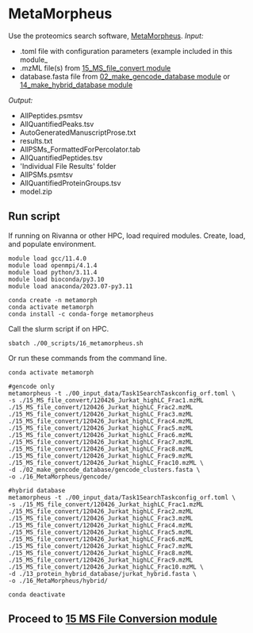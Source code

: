 # MetaMorpheus
Use the proteomics search software, [MetaMorpheus](https://github.com/smith-chem-wisc/MetaMorpheus).
_Input:_ <br />
- .toml file with configuration parameters (example included in this module_
- .mzML file(s) from [15_MS_file_convert module](https://github.com/efwatts/LRP_Troubleshooting/tree/main/15_MS_file_convert)
- database.fasta file from [02_make_gencode_database module](https://github.com/efwatts/LRP_Troubleshooting/tree/main/02_make_gencode_database) or [14_make_hybrid_database module](https://github.com/efwatts/LRP_Troubleshooting/tree/main/14_make_hybrid_database)
  
_Output:_
- AllPeptides.psmtsv
- AllQuantifiedPeaks.tsv
- AutoGeneratedManuscriptProse.txt
- results.txt
- AllPSMs_FormattedForPercolator.tab
- AllQuantifiedPeptides.tsv
- 'Individual File Results' folder
- AllPSMs.psmtsv
- AllQuantifiedProteinGroups.tsv
- model.zip

## Run script
If running on Rivanna or other HPC, load required modules. Create, load, and populate environment. 
```
module load gcc/11.4.0  
module load openmpi/4.1.4
module load python/3.11.4
module load bioconda/py3.10
module load anaconda/2023.07-py3.11

conda create -n metamorph
conda activate metamorph
conda install -c conda-forge metamorpheus
```
Call the slurm script if on HPC. 
```
sbatch ./00_scripts/16_metamorpheus.sh
```
Or run these commands from the command line. 
```
conda activate metamorph

#gencode only
metamorpheus -t ./00_input_data/Task1SearchTaskconfig_orf.toml \
-s ./15_MS_file_convert/120426_Jurkat_highLC_Frac1.mzML ./15_MS_file_convert/120426_Jurkat_highLC_Frac2.mzML ./15_MS_file_convert/120426_Jurkat_highLC_Frac3.mzML ./15_MS_file_convert/120426_Jurkat_highLC_Frac4.mzML ./15_MS_file_convert/120426_Jurkat_highLC_Frac5.mzML ./15_MS_file_convert/120426_Jurkat_highLC_Frac6.mzML ./15_MS_file_convert/120426_Jurkat_highLC_Frac7.mzML ./15_MS_file_convert/120426_Jurkat_highLC_Frac8.mzML ./15_MS_file_convert/120426_Jurkat_highLC_Frac9.mzML ./15_MS_file_convert/120426_Jurkat_highLC_Frac10.mzML \
-d ./02_make_gencode_database/gencode_clusters.fasta \
-o ./16_MetaMorpheus/gencode/

#hybrid database
metamorpheus -t ./00_input_data/Task1SearchTaskconfig_orf.toml \
-s ./15_MS_file_convert/120426_Jurkat_highLC_Frac1.mzML ./15_MS_file_convert/120426_Jurkat_highLC_Frac2.mzML ./15_MS_file_convert/120426_Jurkat_highLC_Frac3.mzML ./15_MS_file_convert/120426_Jurkat_highLC_Frac4.mzML ./15_MS_file_convert/120426_Jurkat_highLC_Frac5.mzML ./15_MS_file_convert/120426_Jurkat_highLC_Frac6.mzML ./15_MS_file_convert/120426_Jurkat_highLC_Frac7.mzML ./15_MS_file_convert/120426_Jurkat_highLC_Frac8.mzML ./15_MS_file_convert/120426_Jurkat_highLC_Frac9.mzML ./15_MS_file_convert/120426_Jurkat_highLC_Frac10.mzML \
-d ./13_protein_hybrid_database/jurkat_hybrid.fasta \
-o ./16_MetaMorpheus/hybrid/

conda deactivate
```

## Proceed to [15 MS File Conversion module](https://github.com/efwatts/LRP_Troubleshooting/tree/main/15_MS_file_convert)
